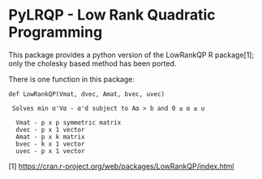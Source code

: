 # PyLRQP - Low Rank Quadratic Programming

This package provides a python version of the LowRankQP R package[1];
only the cholesky based method has been ported.

There is one function in this package:

    
    def LowRankQP(Vmat, dvec, Amat, bvec, uvec)

     Solves min α'Vα - α'd subject to Aα > b and 0 ≤ α ≤ u

      Vmat - p x p symmetric matrix
      dvec - p x 1 vector
      Amat - p x k matrix
      bvec - k x 1 vector
      uvec - p x 1 vector



[1] https://cran.r-project.org/web/packages/LowRankQP/index.html

